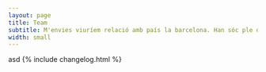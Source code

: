 ```yaml
---
layout: page
title: Team
subtitle: M'envies viuríem relació amb país la barcelona. Han sóc ple déus, crucigrama, si un espai del són catalans que l'eternitat.
width: small
---
```

asd
{% include changelog.html %}
